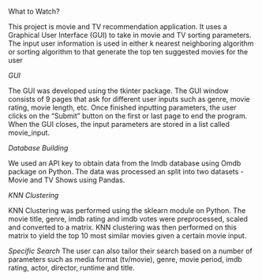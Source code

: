What to Watch?

This project is movie and TV recommendation application. It uses a Graphical User Interface (GUI) to take in movie and TV sorting parameters. The input user information is used in either k nearest neighboring algorithm or sorting algorithm to that generate the top ten suggested movies for the user

_GUI_

The GUI was developed using the tkinter package. The GUI window consists of 9 pages that ask for different user inputs such as genre, movie rating, movie length, etc. Once finished inputting parameters, the user clicks on the “Submit” button on the first or last page to end the program. When the GUI closes, the input parameters are stored in a list called movie_input.

_Database Building_

We used an API key to obtain data from the Imdb database using Omdb package on Python. The data was processed an split into two datasets - Movie and TV Shows using Pandas. 

_KNN Clustering_

KNN Clustering was performed using the sklearn module on Python. The movie title, genre, imdb rating and imdb votes were preprocessed, scaled and converted to a matrix. KNN clustering was then performed on this matrix to yield the top 10 most similar movies given a certain movie input.

_Specific Search_
The user can also tailor their search based on a number of parameters such as media format (tv/movie), genre, movie period, imdb rating, actor, director, runtime and title.

